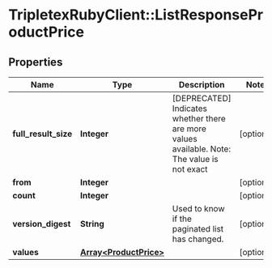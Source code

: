 # TripletexRubyClient::ListResponseProductPrice

## Properties
Name | Type | Description | Notes
------------ | ------------- | ------------- | -------------
**full_result_size** | **Integer** | [DEPRECATED] Indicates whether there are more values available. Note: The value is not exact | [optional] 
**from** | **Integer** |  | [optional] 
**count** | **Integer** |  | [optional] 
**version_digest** | **String** | Used to know if the paginated list has changed. | [optional] 
**values** | [**Array&lt;ProductPrice&gt;**](ProductPrice.md) |  | [optional] 


